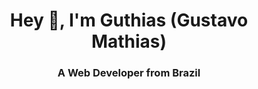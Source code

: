 <h1 align="center">Hey 👋, I'm Guthias (Gustavo Mathias)</h1>
<h3 align="center">A Web Developer from Brazil</h3>
